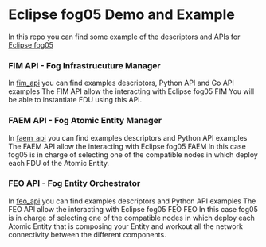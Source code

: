 # Eclipse fog05 Demo and Example

In this repo you can find some example of the descriptors and APIs for [Eclipse fog05](https://github.com/eclipse/fog05)


### FIM API - Fog Infrastrucuture Manager

In [fim_api](https://github.com/atolab/fog05_demo/tree/master/fim_api) you can find examples descriptors, Python API and Go API examples
The FIM API allow the interacting with Eclipse fog05 FIM
You will be able to instantiate FDU using this API.



### FAEM API - Fog Atomic Entity Manager

In [faem_api](https://github.com/atolab/fog05_demo/tree/master/faem_api) you can find examples descriptors and Python API examples
The FAEM API allow the interacting with Eclipse fog05 FAEM
In this case fog05 is in charge of selecting one of the compatible nodes in which deploy each FDU of the Atomic Entity.



### FEO API - Fog Entity Orchestrator

In [feo_api](https://github.com/atolab/fog05_demo/tree/master/feo_api) you can find examples descriptors and Python API examples
The FEO API allow the interacting with Eclipse fog05 FEO FEO
In this case fog05 is in charge of selecting one of the compatible nodes in which deploy each Atomic Entity that is composing your Entity and workout all the network connectivity between the different components.


